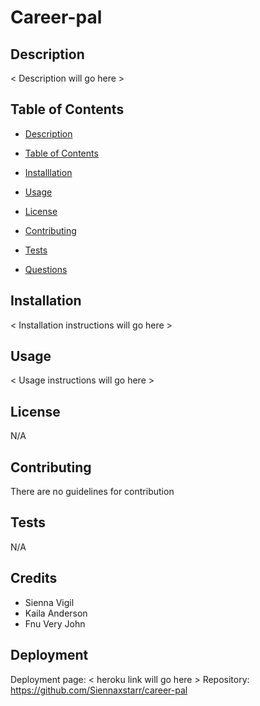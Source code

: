 
  # Career-pal

  ## Description

  < Description will go here >

  ## Table of Contents 

  - [Description](#description)

  - [Table of Contents](#table-of-contents)

  - [Installlation](#installlation)

  - [Usage](#usage)

  - [License](#license)

  - [Contributing](#contributing)

  - [Tests](#tests)

  - [Questions](#questions) 


  ## Installation

  < Installation instructions will go here >

  ## Usage

  < Usage instructions will go here >

  ## License

  N/A

  ## Contributing

  There are no guidelines for contribution

  ## Tests

  N/A

  ## Credits

  * Sienna Vigil
  * Kaila Anderson
  * Fnu Very John

  ## Deployment

  Deployment page: < heroku link will go here >
  Repository: https://github.com/Siennaxstarr/career-pal
